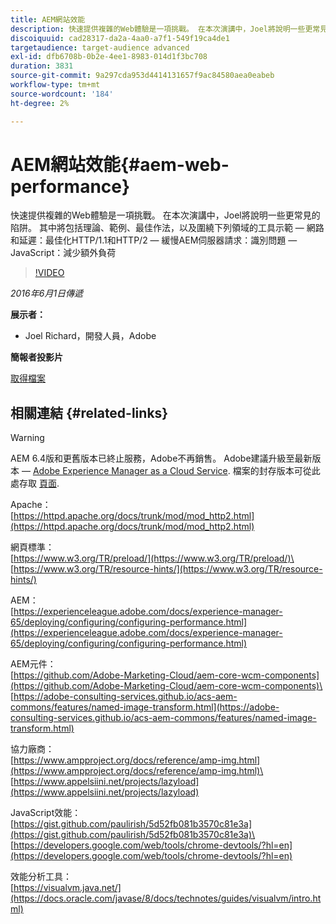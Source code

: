 ```yaml
---
title: AEM網站效能
description: 快速提供複雜的Web體驗是一項挑戰。 在本次演講中，Joel將說明一些更常見的陷阱。 內容包括理論、範例、最佳作法及工具示範。
discoiquuid: cad28317-da2a-4aa0-a7f1-549f19ca4de1
targetaudience: target-audience advanced
exl-id: dfb6708b-0b2e-4ee1-8983-014d1f3bc708
duration: 3831
source-git-commit: 9a297cda953d4414131657f9ac84580aea0eabeb
workflow-type: tm+mt
source-wordcount: '184'
ht-degree: 2%

---
```


# AEM網站效能{#aem-web-performance}

快速提供複雜的Web體驗是一項挑戰。 在本次演講中，Joel將說明一些更常見的陷阱。 其中將包括理論、範例、最佳作法，以及圍繞下列領域的工具示範 — 網路和延遲：最佳化HTTP/1.1和HTTP/2 — 緩慢AEM伺服器請求：識別問題 — JavaScript：減少額外負荷

>[!VIDEO](https://video.tv.adobe.com/v/19296/?quality=9)

*2016年6月1日傳遞*

**展示者：**

* Joel Richard，開發人員，Adobe

**簡報者投影片**

[取得檔案](assets/aem-gems-060116-web-performance.pdf)

## 相關連結 {#related-links}

>[!WARNING]
>
>AEM 6.4版和更舊版本已終止服務，Adobe不再銷售。  Adobe建議升級至最新版本 —  [Adobe Experience Manager as a Cloud Service](https://experienceleague.adobe.com/docs/experience-manager-cloud-service.html).  檔案的封存版本可從此處存取 [頁面](https://experienceleague.adobe.com/docs/experience-manager-release-information/aem-release-updates/previous-updates/aem-previous-versions.html).

Apache：\
[https://httpd.apache.org/docs/trunk/mod/mod_http2.html](https://httpd.apache.org/docs/trunk/mod/mod_http2.html)

網頁標準：\
[https://www.w3.org/TR/preload/](https://www.w3.org/TR/preload/)\
[https://www.w3.org/TR/resource-hints/](https://www.w3.org/TR/resource-hints/)

AEM：\
[https://experienceleague.adobe.com/docs/experience-manager-65/deploying/configuring/configuring-performance.html](https://experienceleague.adobe.com/docs/experience-manager-65/deploying/configuring/configuring-performance.html)

AEM元件：\
[https://github.com/Adobe-Marketing-Cloud/aem-core-wcm-components](https://github.com/Adobe-Marketing-Cloud/aem-core-wcm-components)\
[https://adobe-consulting-services.github.io/acs-aem-commons/features/named-image-transform.html](https://adobe-consulting-services.github.io/acs-aem-commons/features/named-image-transform.html)

協力廠商：\
[https://www.ampproject.org/docs/reference/amp-img.html](https://www.ampproject.org/docs/reference/amp-img.html)\
[https://www.appelsiini.net/projects/lazyload](https://www.appelsiini.net/projects/lazyload)

JavaScript效能：\
[https://gist.github.com/paulirish/5d52fb081b3570c81e3a](https://gist.github.com/paulirish/5d52fb081b3570c81e3a)\
[https://developers.google.com/web/tools/chrome-devtools/?hl=en](https://developers.google.com/web/tools/chrome-devtools/?hl=en)

效能分析工具：\
[https://visualvm.java.net/](https://docs.oracle.com/javase/8/docs/technotes/guides/visualvm/intro.html)

<!--
[Get back to the Overview](https://helpx.adobe.com/experience-manager/kt/eseminars/gems/aem-index.html)
-->
